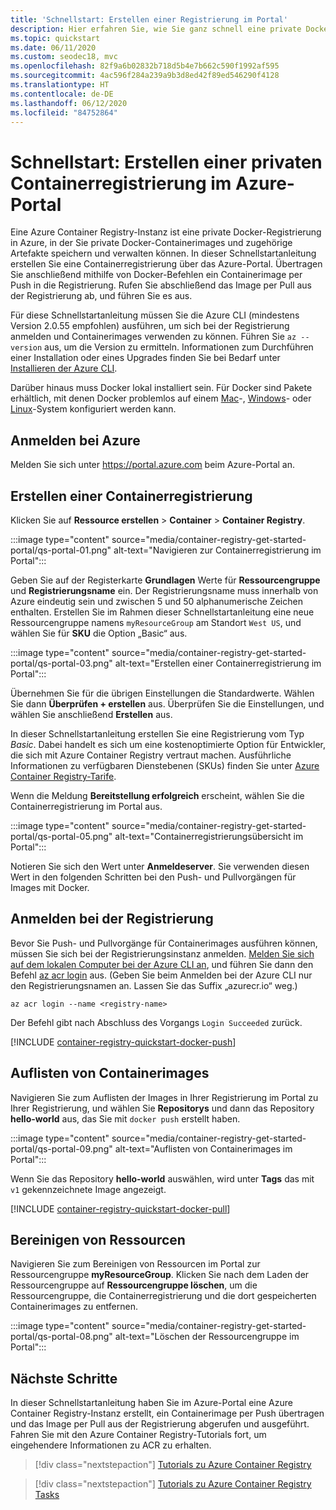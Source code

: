 ```yaml
---
title: 'Schnellstart: Erstellen einer Registrierung im Portal'
description: Hier erfahren Sie, wie Sie ganz schnell eine private Docker-Registrierung über das Azure-Portal in Azure Container Registry erstellen.
ms.topic: quickstart
ms.date: 06/11/2020
ms.custom: seodec18, mvc
ms.openlocfilehash: 82f9a6b02832b718d5b4e7b662c590f1992af595
ms.sourcegitcommit: 4ac596f284a239a9b3d8ed42f89ed546290f4128
ms.translationtype: HT
ms.contentlocale: de-DE
ms.lasthandoff: 06/12/2020
ms.locfileid: "84752864"
---
```

# <a name="quickstart-create-a-private-container-registry-using-the-azure-portal"></a>Schnellstart: Erstellen einer privaten Containerregistrierung im Azure-Portal

Eine Azure Container Registry-Instanz ist eine private Docker-Registrierung in Azure, in der Sie private Docker-Containerimages und zugehörige Artefakte speichern und verwalten können. In dieser Schnellstartanleitung erstellen Sie eine Containerregistrierung über das Azure-Portal. Übertragen Sie anschließend mithilfe von Docker-Befehlen ein Containerimage per Push in die Registrierung. Rufen Sie abschließend das Image per Pull aus der Registrierung ab, und führen Sie es aus.

Für diese Schnellstartanleitung müssen Sie die Azure CLI (mindestens Version 2.0.55 empfohlen) ausführen, um sich bei der Registrierung anmelden und Containerimages verwenden zu können. Führen Sie `az --version` aus, um die Version zu ermitteln. Informationen zum Durchführen einer Installation oder eines Upgrades finden Sie bei Bedarf unter [Installieren der Azure CLI][azure-cli].

Darüber hinaus muss Docker lokal installiert sein. Für Docker sind Pakete erhältlich, mit denen Docker problemlos auf einem [Mac][docker-mac]-, [Windows][docker-windows]- oder [Linux][docker-linux]-System konfiguriert werden kann.

## <a name="sign-in-to-azure"></a>Anmelden bei Azure

Melden Sie sich unter https://portal.azure.com beim Azure-Portal an.

## <a name="create-a-container-registry"></a>Erstellen einer Containerregistrierung

Klicken Sie auf **Ressource erstellen** > **Container** > **Container Registry**.

:::image type="content" source="media/container-registry-get-started-portal/qs-portal-01.png" alt-text="Navigieren zur Containerregistrierung im Portal":::

Geben Sie auf der Registerkarte **Grundlagen** Werte für **Ressourcengruppe** und **Registrierungsname** ein. Der Registrierungsname muss innerhalb von Azure eindeutig sein und zwischen 5 und 50 alphanumerische Zeichen enthalten. Erstellen Sie im Rahmen dieser Schnellstartanleitung eine neue Ressourcengruppe namens `myResourceGroup` am Standort `West US`, und wählen Sie für **SKU** die Option „Basic“ aus.

:::image type="content" source="media/container-registry-get-started-portal/qs-portal-03.png" alt-text="Erstellen einer Containerregistrierung im Portal":::

Übernehmen Sie für die übrigen Einstellungen die Standardwerte. Wählen Sie dann **Überprüfen + erstellen** aus. Überprüfen Sie die Einstellungen, und wählen Sie anschließend **Erstellen** aus.

In dieser Schnellstartanleitung erstellen Sie eine Registrierung vom Typ *Basic*. Dabei handelt es sich um eine kostenoptimierte Option für Entwickler, die sich mit Azure Container Registry vertraut machen. Ausführliche Informationen zu verfügbaren Dienstebenen (SKUs) finden Sie unter [Azure Container Registry-Tarife][container-registry-skus].

Wenn die Meldung **Bereitstellung erfolgreich** erscheint, wählen Sie die Containerregistrierung im Portal aus. 

:::image type="content" source="media/container-registry-get-started-portal/qs-portal-05.png" alt-text="Containerregistrierungsübersicht im Portal":::

Notieren Sie sich den Wert unter **Anmeldeserver**. Sie verwenden diesen Wert in den folgenden Schritten bei den Push- und Pullvorgängen für Images mit Docker.

## <a name="log-in-to-registry"></a>Anmelden bei der Registrierung

Bevor Sie Push- und Pullvorgänge für Containerimages ausführen können, müssen Sie sich bei der Registrierungsinstanz anmelden. [Melden Sie sich auf dem lokalen Computer bei der Azure CLI an][get-started-with-azure-cli], und führen Sie dann den Befehl [az acr login][az-acr-login] aus. (Geben Sie beim Anmelden bei der Azure CLI nur den Registrierungsnamen an. Lassen Sie das Suffix „azurecr.io“ weg.)

```azurecli
az acr login --name <registry-name>
```

Der Befehl gibt nach Abschluss des Vorgangs `Login Succeeded` zurück. 

[!INCLUDE [container-registry-quickstart-docker-push](../../includes/container-registry-quickstart-docker-push.md)]

## <a name="list-container-images"></a>Auflisten von Containerimages

Navigieren Sie zum Auflisten der Images in Ihrer Registrierung im Portal zu Ihrer Registrierung, und wählen Sie **Repositorys** und dann das Repository **hello-world** aus, das Sie mit `docker push` erstellt haben.

:::image type="content" source="media/container-registry-get-started-portal/qs-portal-09.png" alt-text="Auflisten von Containerimages im Portal":::

Wenn Sie das Repository **hello-world** auswählen, wird unter **Tags** das mit `v1` gekennzeichnete Image angezeigt.

[!INCLUDE [container-registry-quickstart-docker-pull](../../includes/container-registry-quickstart-docker-pull.md)]

## <a name="clean-up-resources"></a>Bereinigen von Ressourcen

Navigieren Sie zum Bereinigen von Ressourcen im Portal zur Ressourcengruppe **myResourceGroup**. Klicken Sie nach dem Laden der Ressourcengruppe auf **Ressourcengruppe löschen**, um die Ressourcengruppe, die Containerregistrierung und die dort gespeicherten Containerimages zu entfernen.

:::image type="content" source="media/container-registry-get-started-portal/qs-portal-08.png" alt-text="Löschen der Ressourcengruppe im Portal":::


## <a name="next-steps"></a>Nächste Schritte

In dieser Schnellstartanleitung haben Sie im Azure-Portal eine Azure Container Registry-Instanz erstellt, ein Containerimage per Push übertragen und das Image per Pull aus der Registrierung abgerufen und ausgeführt. Fahren Sie mit den Azure Container Registry-Tutorials fort, um eingehendere Informationen zu ACR zu erhalten.

> [!div class="nextstepaction"]
> [Tutorials zu Azure Container Registry][container-registry-tutorial-prepare-registry]

> [!div class="nextstepaction"]
> [Tutorials zu Azure Container Registry Tasks][container-registry-tutorial-quick-task]

<!-- LINKS - external -->
[docker-linux]: https://docs.docker.com/engine/installation/#supported-platforms
[docker-mac]: https://docs.docker.com/docker-for-mac/
[docker-pull]: https://docs.docker.com/engine/reference/commandline/pull/
[docker-push]: https://docs.docker.com/engine/reference/commandline/push/
[docker-rmi]: https://docs.docker.com/engine/reference/commandline/rmi/
[docker-run]: https://docs.docker.com/engine/reference/commandline/run/
[docker-tag]: https://docs.docker.com/engine/reference/commandline/tag/
[docker-windows]: https://docs.docker.com/docker-for-windows/

<!-- LINKS - internal -->
[container-registry-tutorial-prepare-registry]: container-registry-tutorial-prepare-registry.md
[container-registry-skus]: container-registry-skus.md
[azure-cli]: /cli/azure/install-azure-cli
[get-started-with-azure-cli]: /cli/azure/get-started-with-azure-cli
[az-acr-login]: /cli/azure/acr#az-acr-login
[container-registry-tutorial-quick-task]: container-registry-tutorial-quick-task.md
